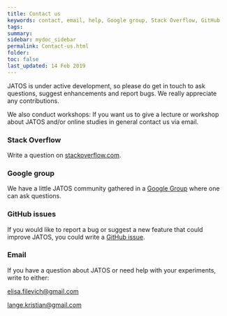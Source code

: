 ```yaml
---
title: Contact us
keywords: contact, email, help, Google group, Stack Overflow, GitHub
tags:
summary:
sidebar: mydoc_sidebar
permalink: Contact-us.html
folder:
toc: false
last_updated: 14 Feb 2019
---
```


JATOS is under active development, so please do get in touch to ask questions, suggest enhancements and report bugs. We really appreciate any contributions.

We also conduct workshops: If you want us to give a lecture or workshop about JATOS and/or online studies in general contact us via email.

### Stack Overflow

Write a question on [stackoverflow.com](http://stackoverflow.com).

### Google group

We have a little JATOS community gathered in a [Google Group](https://groups.google.com/forum/#!forum/jatos) where one can ask questions.

### GitHub issues

If you would like to report a bug or suggest a new feature that could improve JATOS, you could write a [GitHub issue](https://github.com/JATOS/JATOS/issues).

### Email

If you have a question about JATOS or need help with your experiments, write to either:

elisa.filevich@gmail.com 

lange.kristian@gmail.com

